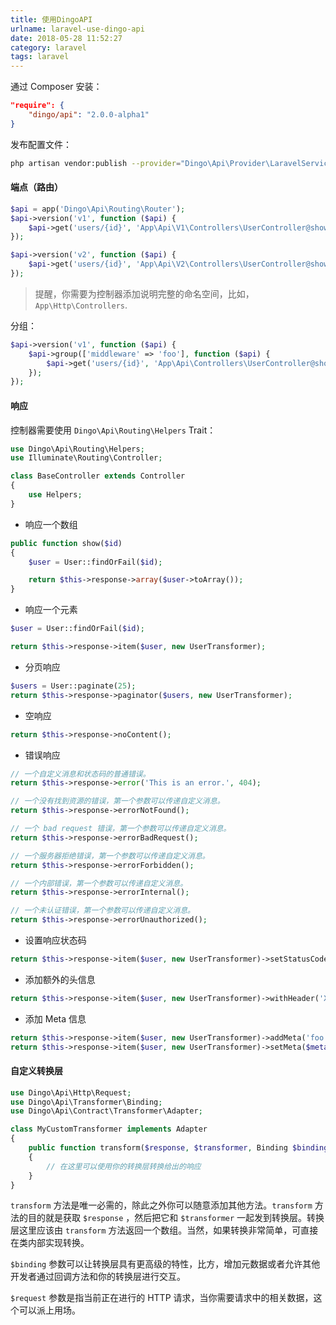 ```yaml
---
title: 使用DingoAPI
urlname: laravel-use-dingo-api
date: 2018-05-28 11:52:27
category: laravel
tags: laravel
---
```

通过 Composer 安装：
```json
"require": {
    "dingo/api": "2.0.0-alpha1"
}
```
发布配置文件：
```bash
php artisan vendor:publish --provider="Dingo\Api\Provider\LaravelServiceProvider"
```
#### 端点（路由）
```php
$api = app('Dingo\Api\Routing\Router');
$api->version('v1', function ($api) {
    $api->get('users/{id}', 'App\Api\V1\Controllers\UserController@show');
});

$api->version('v2', function ($api) {
    $api->get('users/{id}', 'App\Api\V2\Controllers\UserController@show');
});
```
> 提醒，你需要为控制器添加说明完整的命名空间，比如， `App\Http\Controllers`.

<!-- more -->
分组：
```php
$api->version('v1', function ($api) {
    $api->group(['middleware' => 'foo'], function ($api) {
        $api->get('users/{id}', 'App\Api\Controllers\UserController@show');
    });
});
```
#### 响应
控制器需要使用 `Dingo\Api\Routing\Helpers` Trait：
```php
use Dingo\Api\Routing\Helpers;
use Illuminate\Routing\Controller;

class BaseController extends Controller
{
    use Helpers;
}
```
- 响应一个数组
```php
public function show($id)
{
    $user = User::findOrFail($id);

    return $this->response->array($user->toArray());
}
```
- 响应一个元素
```php
$user = User::findOrFail($id);

return $this->response->item($user, new UserTransformer);
```
- 分页响应
```php
$users = User::paginate(25);
return $this->response->paginator($users, new UserTransformer);
```
- 空响应
```php
return $this->response->noContent();
```
- 错误响应
```php
// 一个自定义消息和状态码的普通错误。
return $this->response->error('This is an error.', 404);

// 一个没有找到资源的错误，第一个参数可以传递自定义消息。
return $this->response->errorNotFound();

// 一个 bad request 错误，第一个参数可以传递自定义消息。
return $this->response->errorBadRequest();

// 一个服务器拒绝错误，第一个参数可以传递自定义消息。
return $this->response->errorForbidden();

// 一个内部错误，第一个参数可以传递自定义消息。
return $this->response->errorInternal();

// 一个未认证错误，第一个参数可以传递自定义消息。
return $this->response->errorUnauthorized();
```
- 设置响应状态码
```php
return $this->response->item($user, new UserTransformer)->setStatusCode(200);
```
- 添加额外的头信息
```php
return $this->response->item($user, new UserTransformer)->withHeader('X-Foo', 'Bar');
```
- 添加 Meta 信息
```php
return $this->response->item($user, new UserTransformer)->addMeta('foo', 'bar');
return $this->response->item($user, new UserTransformer)->setMeta($meta);
```
#### 自定义转换层
```php
use Dingo\Api\Http\Request;
use Dingo\Api\Transformer\Binding;
use Dingo\Api\Contract\Transformer\Adapter;

class MyCustomTransformer implements Adapter
{
    public function transform($response, $transformer, Binding $binding, Request $request)
    {
        // 在这里可以使用你的转换层转换给出的响应
    }
}
```
`transform` 方法是唯一必需的，除此之外你可以随意添加其他方法。`transform` 方法的目的就是获取 `$response` ，然后把它和 `$transformer` 一起发到转换层。转换层这里应该由 `transform` 方法返回一个数组。当然，如果转换非常简单，可直接在类内部实现转换。

`$binding` 参数可以让转换层具有更高级的特性，比方，增加元数据或者允许其他开发者通过回调方法和你的转换层进行交互。

`$request` 参数是指当前正在进行的 HTTP 请求，当你需要请求中的相关数据，这个可以派上用场。